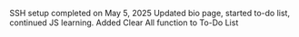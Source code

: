 SSH setup completed on May 5, 2025
Updated bio page, started to-do list, continued JS learning.
Added Clear All function to To-Do List
